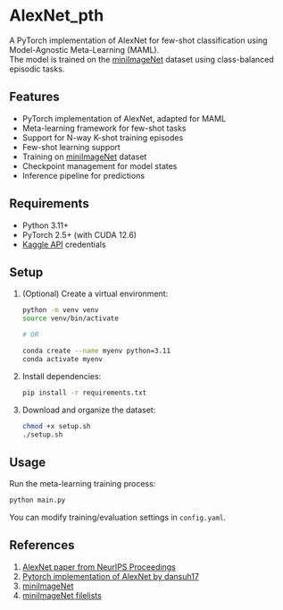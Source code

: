 # AlexNet_pth
A PyTorch implementation of AlexNet for few-shot classification using Model-Agnostic Meta-Learning (MAML).  
The model is trained on the [miniImageNet](https://www.kaggle.com/datasets/arjunashok33/miniimagenet) dataset using class-balanced episodic tasks.

## Features
- PyTorch implementation of AlexNet, adapted for MAML
- Meta-learning framework for few-shot tasks
- Support for N-way K-shot training episodes 
- Few-shot learning support
- Training on [miniImageNet](https://www.kaggle.com/datasets/arjunashok33/miniimagenet) dataset
- Checkpoint management for model states
- Inference pipeline for predictions

## Requirements
- Python 3.11+
- PyTorch 2.5+ (with CUDA 12.6)
- [Kaggle API](https://github.com/Kaggle/kaggle-api) credentials

## Setup
1. (Optional) Create a virtual environment:
    ```bash
    python -m venv venv
    source venv/bin/activate

    # OR

    conda create --name myenv python=3.11
    conda activate myenv
    ```

2. Install dependencies:
    ```bash
    pip install -r requirements.txt
    ```

3. Download and organize the dataset:
    ```bash
    chmod +x setup.sh
    ./setup.sh
    ```

## Usage
Run the meta-learning training process:
```bash
python main.py
```
You can modify training/evaluation settings in `config.yaml`.

## References
1. [AlexNet paper from NeurIPS Proceedings](https://proceedings.neurips.cc/paper/2012/hash/c399862d3b9d6b76c8436e924a68c45b-Abstract.html)
2. [Pytorch implementation of AlexNet by dansuh17](https://github.com/dansuh17/alexnet-pytorch)
3. [miniImageNet](https://www.kaggle.com/datasets/arjunashok33/miniimagenet)
4. [miniImageNet filelists](https://github.com/ashok-arjun/MLRC-2021-Few-Shot-Learning-And-Self-Supervision/tree/master/filelists/miniImagenet)
